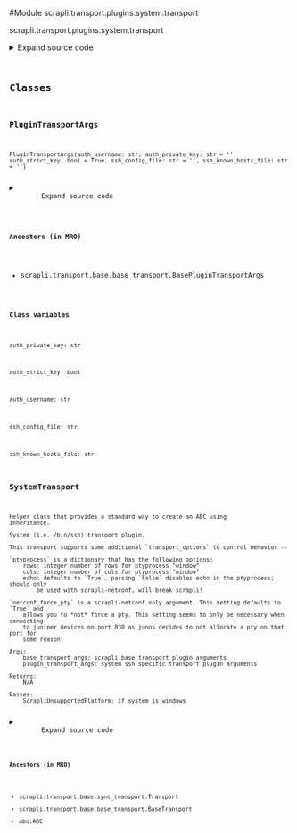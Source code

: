 <link rel="preload stylesheet" as="style" href="https://cdnjs.cloudflare.com/ajax/libs/10up-sanitize.css/11.0.1/sanitize.min.css" integrity="sha256-PK9q560IAAa6WVRRh76LtCaI8pjTJ2z11v0miyNNjrs=" crossorigin>
<link rel="preload stylesheet" as="style" href="https://cdnjs.cloudflare.com/ajax/libs/10up-sanitize.css/11.0.1/typography.min.css" integrity="sha256-7l/o7C8jubJiy74VsKTidCy1yBkRtiUGbVkYBylBqUg=" crossorigin>
<link rel="stylesheet preload" as="style" href="https://cdnjs.cloudflare.com/ajax/libs/highlight.js/10.1.1/styles/github.min.css" crossorigin>
<script defer src="https://cdnjs.cloudflare.com/ajax/libs/highlight.js/10.1.1/highlight.min.js" integrity="sha256-Uv3H6lx7dJmRfRvH8TH6kJD1TSK1aFcwgx+mdg3epi8=" crossorigin></script>
<script>window.addEventListener('DOMContentLoaded', () => hljs.initHighlighting())</script>















#Module scrapli.transport.plugins.system.transport

scrapli.transport.plugins.system.transport

<details class="source">
    <summary>
        <span>Expand source code</span>
    </summary>
    <pre>
        <code class="python">
"""scrapli.transport.plugins.system.transport"""
import sys
from dataclasses import dataclass
from typing import List, Optional

from scrapli.decorators import timeout_wrapper
from scrapli.exceptions import (
    ScrapliConnectionError,
    ScrapliConnectionNotOpened,
    ScrapliUnsupportedPlatform,
)
from scrapli.transport.base import BasePluginTransportArgs, BaseTransportArgs, Transport
from scrapli.transport.plugins.system.ptyprocess import PtyProcess


@dataclass()
class PluginTransportArgs(BasePluginTransportArgs):
    auth_username: str
    auth_private_key: str = ""
    auth_strict_key: bool = True
    ssh_config_file: str = ""
    ssh_known_hosts_file: str = ""


class SystemTransport(Transport):
    def __init__(
        self, base_transport_args: BaseTransportArgs, plugin_transport_args: PluginTransportArgs
    ):
        """
        System (i.e. /bin/ssh) transport plugin.

        This transport supports some additional `transport_options` to control behavior --

        `ptyprocess` is a dictionary that has the following options:
            rows: integer number of rows for ptyprocess "window"
            cols: integer number of cols for ptyprocess "window"
            echo: defaults to `True`, passing `False` disables echo in the ptyprocess; should only
                be used with scrapli-netconf, will break scrapli!

        `netconf_force_pty` is a scrapli-netconf only argument. This setting defaults to `True` and
            allows you to *not* force a pty. This setting seems to only be necessary when connecting
            to juniper devices on port 830 as junos decides to not allocate a pty on that port for
            some reason!

        Args:
            base_transport_args: scrapli base transport plugin arguments
            plugin_transport_args: system ssh specific transport plugin arguments

        Returns:
            N/A

        Raises:
            ScrapliUnsupportedPlatform: if system is windows

        """
        super().__init__(base_transport_args=base_transport_args)
        self.plugin_transport_args = plugin_transport_args

        if sys.platform.startswith("win"):
            raise ScrapliUnsupportedPlatform("system transport is not supported on windows devices")

        self.open_cmd: List[str] = []
        self.session: Optional[PtyProcess] = None

    def _build_open_cmd(self) -> None:
        """
        Method to craft command to open ssh session

        Args:
            N/A

        Returns:
            None

        Raises:
            N/A

        """
        if self.open_cmd:
            self.open_cmd = []

        self.open_cmd.extend(["ssh", self._base_transport_args.host])
        self.open_cmd.extend(["-p", str(self._base_transport_args.port)])

        self.open_cmd.extend(
            ["-o", f"ConnectTimeout={int(self._base_transport_args.timeout_socket)}"]
        )
        self.open_cmd.extend(
            ["-o", f"ServerAliveInterval={int(self._base_transport_args.timeout_transport)}"]
        )

        if self.plugin_transport_args.auth_private_key:
            self.open_cmd.extend(["-i", self.plugin_transport_args.auth_private_key])
        if self.plugin_transport_args.auth_username:
            self.open_cmd.extend(["-l", self.plugin_transport_args.auth_username])

        if self.plugin_transport_args.auth_strict_key is False:
            self.open_cmd.extend(["-o", "StrictHostKeyChecking=no"])
            self.open_cmd.extend(["-o", "UserKnownHostsFile=/dev/null"])
        else:
            self.open_cmd.extend(["-o", "StrictHostKeyChecking=yes"])
            if self.plugin_transport_args.ssh_known_hosts_file:
                self.open_cmd.extend(
                    ["-o", f"UserKnownHostsFile={self.plugin_transport_args.ssh_known_hosts_file}"]
                )

        if self.plugin_transport_args.ssh_config_file:
            self.open_cmd.extend(["-F", self.plugin_transport_args.ssh_config_file])
        else:
            self.open_cmd.extend(["-F", "/dev/null"])

        open_cmd_user_args = self._base_transport_args.transport_options.get("open_cmd", [])
        if isinstance(open_cmd_user_args, str):
            open_cmd_user_args = [open_cmd_user_args]
        self.open_cmd.extend(open_cmd_user_args)

        self.logger.debug(f"created transport 'open_cmd': '{self.open_cmd}'")

    def open(self) -> None:
        self._pre_open_closing_log(closing=False)

        if not self.open_cmd:
            self._build_open_cmd()

        self.session = PtyProcess.spawn(
            self.open_cmd,
            echo=self._base_transport_args.transport_options.get("ptyprocess", {}).get(
                "echo", True
            ),
            rows=self._base_transport_args.transport_options.get("ptyprocess", {}).get("rows", 80),
            cols=self._base_transport_args.transport_options.get("ptyprocess", {}).get("cols", 256),
        )

        self._post_open_closing_log(closing=False)

    def close(self) -> None:
        self._pre_open_closing_log(closing=True)

        if self.session:
            self.session.close()

        self.session = None

        self._post_open_closing_log(closing=True)

    def isalive(self) -> bool:
        if not self.session:
            return False
        if self.session.isalive() and not self.session.eof():
            return True
        return False

    @timeout_wrapper
    def read(self) -> bytes:
        if not self.session:
            raise ScrapliConnectionNotOpened
        try:
            buf = self.session.read(65535)
        except EOFError as exc:
            msg = (
                "encountered EOF reading from transport; typically means the device closed the "
                "connection"
            )
            self.logger.critical(msg)
            raise ScrapliConnectionError(msg) from exc

        return buf

    def write(self, channel_input: bytes) -> None:
        if not self.session:
            raise ScrapliConnectionNotOpened
        self.session.write(channel_input)
        </code>
    </pre>
</details>




## Classes

### PluginTransportArgs


```text
PluginTransportArgs(auth_username: str, auth_private_key: str = '', auth_strict_key: bool = True, ssh_config_file: str = '', ssh_known_hosts_file: str = '')
```

<details class="source">
    <summary>
        <span>Expand source code</span>
    </summary>
    <pre>
        <code class="python">
@dataclass()
class PluginTransportArgs(BasePluginTransportArgs):
    auth_username: str
    auth_private_key: str = ""
    auth_strict_key: bool = True
    ssh_config_file: str = ""
    ssh_known_hosts_file: str = ""
        </code>
    </pre>
</details>


#### Ancestors (in MRO)
- scrapli.transport.base.base_transport.BasePluginTransportArgs
#### Class variables

    
`auth_private_key: str`




    
`auth_strict_key: bool`




    
`auth_username: str`




    
`ssh_config_file: str`




    
`ssh_known_hosts_file: str`






### SystemTransport


```text
Helper class that provides a standard way to create an ABC using
inheritance.

System (i.e. /bin/ssh) transport plugin.

This transport supports some additional `transport_options` to control behavior --

`ptyprocess` is a dictionary that has the following options:
    rows: integer number of rows for ptyprocess "window"
    cols: integer number of cols for ptyprocess "window"
    echo: defaults to `True`, passing `False` disables echo in the ptyprocess; should only
        be used with scrapli-netconf, will break scrapli!

`netconf_force_pty` is a scrapli-netconf only argument. This setting defaults to `True` and
    allows you to *not* force a pty. This setting seems to only be necessary when connecting
    to juniper devices on port 830 as junos decides to not allocate a pty on that port for
    some reason!

Args:
    base_transport_args: scrapli base transport plugin arguments
    plugin_transport_args: system ssh specific transport plugin arguments

Returns:
    N/A

Raises:
    ScrapliUnsupportedPlatform: if system is windows
```

<details class="source">
    <summary>
        <span>Expand source code</span>
    </summary>
    <pre>
        <code class="python">
class SystemTransport(Transport):
    def __init__(
        self, base_transport_args: BaseTransportArgs, plugin_transport_args: PluginTransportArgs
    ):
        """
        System (i.e. /bin/ssh) transport plugin.

        This transport supports some additional `transport_options` to control behavior --

        `ptyprocess` is a dictionary that has the following options:
            rows: integer number of rows for ptyprocess "window"
            cols: integer number of cols for ptyprocess "window"
            echo: defaults to `True`, passing `False` disables echo in the ptyprocess; should only
                be used with scrapli-netconf, will break scrapli!

        `netconf_force_pty` is a scrapli-netconf only argument. This setting defaults to `True` and
            allows you to *not* force a pty. This setting seems to only be necessary when connecting
            to juniper devices on port 830 as junos decides to not allocate a pty on that port for
            some reason!

        Args:
            base_transport_args: scrapli base transport plugin arguments
            plugin_transport_args: system ssh specific transport plugin arguments

        Returns:
            N/A

        Raises:
            ScrapliUnsupportedPlatform: if system is windows

        """
        super().__init__(base_transport_args=base_transport_args)
        self.plugin_transport_args = plugin_transport_args

        if sys.platform.startswith("win"):
            raise ScrapliUnsupportedPlatform("system transport is not supported on windows devices")

        self.open_cmd: List[str] = []
        self.session: Optional[PtyProcess] = None

    def _build_open_cmd(self) -> None:
        """
        Method to craft command to open ssh session

        Args:
            N/A

        Returns:
            None

        Raises:
            N/A

        """
        if self.open_cmd:
            self.open_cmd = []

        self.open_cmd.extend(["ssh", self._base_transport_args.host])
        self.open_cmd.extend(["-p", str(self._base_transport_args.port)])

        self.open_cmd.extend(
            ["-o", f"ConnectTimeout={int(self._base_transport_args.timeout_socket)}"]
        )
        self.open_cmd.extend(
            ["-o", f"ServerAliveInterval={int(self._base_transport_args.timeout_transport)}"]
        )

        if self.plugin_transport_args.auth_private_key:
            self.open_cmd.extend(["-i", self.plugin_transport_args.auth_private_key])
        if self.plugin_transport_args.auth_username:
            self.open_cmd.extend(["-l", self.plugin_transport_args.auth_username])

        if self.plugin_transport_args.auth_strict_key is False:
            self.open_cmd.extend(["-o", "StrictHostKeyChecking=no"])
            self.open_cmd.extend(["-o", "UserKnownHostsFile=/dev/null"])
        else:
            self.open_cmd.extend(["-o", "StrictHostKeyChecking=yes"])
            if self.plugin_transport_args.ssh_known_hosts_file:
                self.open_cmd.extend(
                    ["-o", f"UserKnownHostsFile={self.plugin_transport_args.ssh_known_hosts_file}"]
                )

        if self.plugin_transport_args.ssh_config_file:
            self.open_cmd.extend(["-F", self.plugin_transport_args.ssh_config_file])
        else:
            self.open_cmd.extend(["-F", "/dev/null"])

        open_cmd_user_args = self._base_transport_args.transport_options.get("open_cmd", [])
        if isinstance(open_cmd_user_args, str):
            open_cmd_user_args = [open_cmd_user_args]
        self.open_cmd.extend(open_cmd_user_args)

        self.logger.debug(f"created transport 'open_cmd': '{self.open_cmd}'")

    def open(self) -> None:
        self._pre_open_closing_log(closing=False)

        if not self.open_cmd:
            self._build_open_cmd()

        self.session = PtyProcess.spawn(
            self.open_cmd,
            echo=self._base_transport_args.transport_options.get("ptyprocess", {}).get(
                "echo", True
            ),
            rows=self._base_transport_args.transport_options.get("ptyprocess", {}).get("rows", 80),
            cols=self._base_transport_args.transport_options.get("ptyprocess", {}).get("cols", 256),
        )

        self._post_open_closing_log(closing=False)

    def close(self) -> None:
        self._pre_open_closing_log(closing=True)

        if self.session:
            self.session.close()

        self.session = None

        self._post_open_closing_log(closing=True)

    def isalive(self) -> bool:
        if not self.session:
            return False
        if self.session.isalive() and not self.session.eof():
            return True
        return False

    @timeout_wrapper
    def read(self) -> bytes:
        if not self.session:
            raise ScrapliConnectionNotOpened
        try:
            buf = self.session.read(65535)
        except EOFError as exc:
            msg = (
                "encountered EOF reading from transport; typically means the device closed the "
                "connection"
            )
            self.logger.critical(msg)
            raise ScrapliConnectionError(msg) from exc

        return buf

    def write(self, channel_input: bytes) -> None:
        if not self.session:
            raise ScrapliConnectionNotOpened
        self.session.write(channel_input)
        </code>
    </pre>
</details>


#### Ancestors (in MRO)
- scrapli.transport.base.sync_transport.Transport
- scrapli.transport.base.base_transport.BaseTransport
- abc.ABC